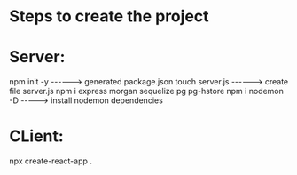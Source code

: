 # Steps to create the project

# Server:

npm init -y ------> generated package.json
touch server.js ------> create file server.js
npm i express morgan sequelize pg pg-hstore
npm i nodemon -D -----> install nodemon dependencies

# CLient:

npx create-react-app .
